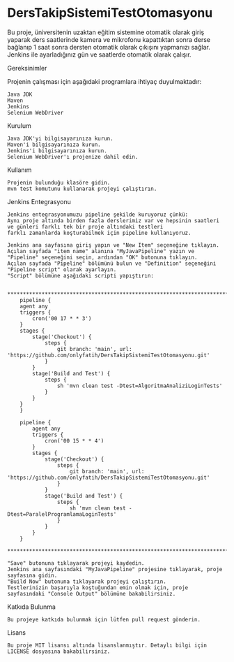 # DersTakipSistemiTestOtomasyonu
Bu proje, üniversitenin uzaktan eğitim sistemine otomatik olarak giriş yaparak ders saatlerinde kamera ve mikrofonu kapattıktan sonra derse bağlanıp 1 saat sonra dersten otomatik olarak çıkışını yapmanızı sağlar. Jenkins ile ayarladığınız gün ve saatlerde otomatik olarak çalışır.

Gereksinimler

Projenin çalışması için aşağıdaki programlara ihtiyaç duyulmaktadır:

    Java JDK
    Maven
    Jenkins
    Selenium WebDriver

Kurulum

    Java JDK'yi bilgisayarınıza kurun.
    Maven'i bilgisayarınıza kurun.
    Jenkins'i bilgisayarınıza kurun.
    Selenium WebDriver'ı projenize dahil edin.

Kullanım

    Projenin bulunduğu klasöre gidin.
    mvn test komutunu kullanarak projeyi çalıştırın.

Jenkins Entegrasyonu

    Jenkins entegrasyonumuzu pipeline şekilde kuruyoruz çünkü:
    Aynı proje altında birden fazla derslerimiz var ve hepsinin saatleri ve günleri farklı tek bir proje altındaki testleri
    farklı zamanlarda koşturabilmek için pipeline kullanıyoruz.

    Jenkins ana sayfasına giriş yapın ve "New Item" seçeneğine tıklayın.
    Açılan sayfada "item name" alanına "MyJavaPipeline" yazın ve "Pipeline" seçeneğini seçin, ardından "OK" butonuna tıklayın.
    Açılan sayfada "Pipeline" bölümünü bulun ve "Definition" seçeneğini "Pipeline script" olarak ayarlayın.
    "Script" bölümüne aşağıdaki scripti yapıştırın:

        *************************************************************************************
        pipeline {
        agent any
        triggers {
            cron('00 17 * * 3')
        }
        stages {
            stage('Checkout') {
                steps {
                    git branch: 'main', url: 'https://github.com/onlyfatih/DersTakipSistemiTestOtomasyonu.git'
                }
            }
            stage('Build and Test') {
                steps {
                    sh 'mvn clean test -Dtest=AlgoritmaAnaliziLoginTests'
                }
            }
        }
        }

        pipeline {
            agent any
            triggers {
                cron('00 15 * * 4')
            }
            stages {
                stage('Checkout') {
                    steps {
                        git branch: 'main', url: 'https://github.com/onlyfatih/DersTakipSistemiTestOtomasyonu.git'
                    }
                }
                stage('Build and Test') {
                    steps {
                        sh 'mvn clean test -Dtest=ParalelProgramlamaLoginTests'
                    }
                }
            }
        }
        *************************************************************************************
        
    "Save" butonuna tıklayarak projeyi kaydedin.
    Jenkins ana sayfasındaki "MyJavaPipeline" projesine tıklayarak, proje sayfasına gidin.
    "Build Now" butonuna tıklayarak projeyi çalıştırın.
    Testlerinizin başarıyla koştuğundan emin olmak için, proje sayfasındaki "Console Output" bölümüne bakabilirsiniz.

Katkıda Bulunma

    Bu projeye katkıda bulunmak için lütfen pull request gönderin.
Lisans

    Bu proje MIT lisansı altında lisanslanmıştır. Detaylı bilgi için LICENSE dosyasına bakabilirsiniz.
